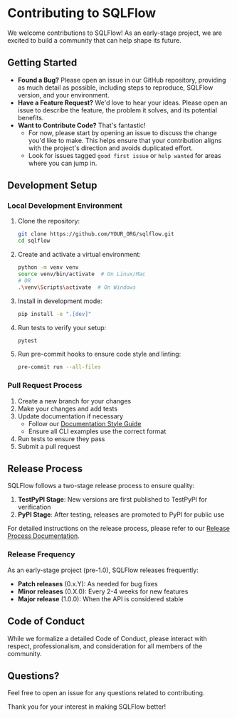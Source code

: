 # Contributing to SQLFlow

We welcome contributions to SQLFlow! As an early-stage project, we are excited to build a community that can help shape its future.

## Getting Started

*   **Found a Bug?** Please open an issue in our GitHub repository, providing as much detail as possible, including steps to reproduce, SQLFlow version, and your environment.
*   **Have a Feature Request?** We'd love to hear your ideas. Please open an issue to describe the feature, the problem it solves, and its potential benefits.
*   **Want to Contribute Code?** That's fantastic! 
    *   For now, please start by opening an issue to discuss the change you'd like to make. This helps ensure that your contribution aligns with the project's direction and avoids duplicated effort.
    *   Look for issues tagged `good first issue` or `help wanted` for areas where you can jump in.

## Development Setup

### Local Development Environment

1. Clone the repository:
   ```bash
   git clone https://github.com/YOUR_ORG/sqlflow.git
   cd sqlflow
   ```

2. Create and activate a virtual environment:
   ```bash
   python -m venv venv
   source venv/bin/activate  # On Linux/Mac
   # OR
   .\venv\Scripts\activate  # On Windows
   ```

3. Install in development mode:
   ```bash
   pip install -e ".[dev]"
   ```

4. Run tests to verify your setup:
   ```bash
   pytest
   ```

5. Run pre-commit hooks to ensure code style and linting:
   ```bash
   pre-commit run --all-files
   ```

### Pull Request Process

1. Create a new branch for your changes
2. Make your changes and add tests
3. Update documentation if necessary
   - Follow our [Documentation Style Guide](docs/style_guide.md)
   - Ensure all CLI examples use the correct format
4. Run tests to ensure they pass
5. Submit a pull request

## Release Process

SQLFlow follows a two-stage release process to ensure quality:

1. **TestPyPI Stage**: New versions are first published to TestPyPI for verification
2. **PyPI Stage**: After testing, releases are promoted to PyPI for public use

For detailed instructions on the release process, please refer to our [Release Process Documentation](docs/RELEASE_PROCESS.md).

### Release Frequency

As an early-stage project (pre-1.0), SQLFlow releases frequently:

- **Patch releases** (0.x.Y): As needed for bug fixes
- **Minor releases** (0.X.0): Every 2-4 weeks for new features
- **Major release** (1.0.0): When the API is considered stable

## Code of Conduct

While we formalize a detailed Code of Conduct, please interact with respect, professionalism, and consideration for all members of the community.

## Questions?

Feel free to open an issue for any questions related to contributing.

Thank you for your interest in making SQLFlow better!